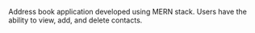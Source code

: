 Address book application developed using MERN stack. Users have the ability to view, add, and delete contacts.
